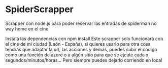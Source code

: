 # SpiderScrapper
Scrapper con node.js para poder reservar las entradas de spiderman no way home en el cine

Instala las dependencias con npm install
Este scrapper solo funcionará con el cine de mi ciudad (León - España), si quieres usarlo para otra cosa tendrás que adaptar la url, las acciones y demás, puedes subir el código como una función de azure o a algún sitio para que se ejcute cada x segundos/minutos/horas...
Pero siempre puedes dejarlo corriendo en local
